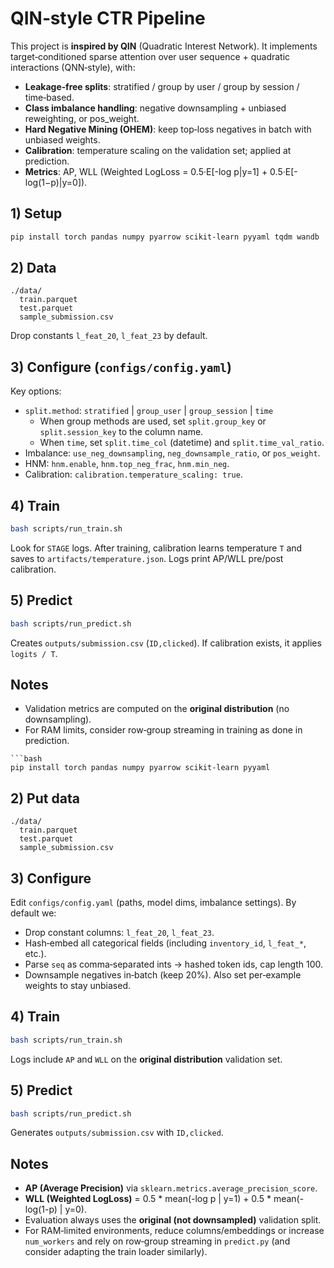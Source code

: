 # QIN‑style CTR Pipeline

This project is **inspired by QIN** (Quadratic Interest Network). It implements target‑conditioned sparse attention over user sequence + quadratic interactions (QNN‑style), with:

- **Leakage‑free splits**: stratified / group by user / group by session / time‑based.
- **Class imbalance handling**: negative downsampling + unbiased reweighting, or pos_weight.
- **Hard Negative Mining (OHEM)**: keep top‑loss negatives in batch with unbiased weights.
- **Calibration**: temperature scaling on the validation set; applied at prediction.
- **Metrics**: AP, WLL (Weighted LogLoss = 0.5·E[-log p|y=1] + 0.5·E[-log(1−p)|y=0]).

## 1) Setup
```bash
pip install torch pandas numpy pyarrow scikit-learn pyyaml tqdm wandb
```

## 2) Data
```
./data/
  train.parquet
  test.parquet
  sample_submission.csv
```
Drop constants `l_feat_20`, `l_feat_23` by default.

## 3) Configure (`configs/config.yaml`)
Key options:
- `split.method`: `stratified` | `group_user` | `group_session` | `time`
  - When group methods are used, set `split.group_key` or `split.session_key` to the column name.
  - When `time`, set `split.time_col` (datetime) and `split.time_val_ratio`.
- Imbalance: `use_neg_downsampling`, `neg_downsample_ratio`, or `pos_weight`.
- HNM: `hnm.enable`, `hnm.top_neg_frac`, `hnm.min_neg`.
- Calibration: `calibration.temperature_scaling: true`.

## 4) Train
```bash
bash scripts/run_train.sh
```
Look for `STAGE` logs. After training, calibration learns temperature `T` and saves to `artifacts/temperature.json`. Logs print AP/WLL pre/post calibration.

## 5) Predict
```bash
bash scripts/run_predict.sh
```
Creates `outputs/submission.csv` (`ID,clicked`). If calibration exists, it applies `logits / T`.

## Notes
- Validation metrics are computed on the **original distribution** (no downsampling).
- For RAM limits, consider row‑group streaming in training as done in prediction.
```
```bash
pip install torch pandas numpy pyarrow scikit-learn pyyaml
```

## 2) Put data
```
./data/
  train.parquet
  test.parquet
  sample_submission.csv
```

## 3) Configure
Edit `configs/config.yaml` (paths, model dims, imbalance settings). By default we:
- Drop constant columns: `l_feat_20`, `l_feat_23`.
- Hash‑embed all categorical fields (including `inventory_id`, `l_feat_*`, etc.).
- Parse `seq` as comma‑separated ints → hashed token ids, cap length 100.
- Downsample negatives in‑batch (keep 20%). Also set per‑example weights to stay unbiased.

## 4) Train
```bash
bash scripts/run_train.sh
```
Logs include `AP` and `WLL` on the **original distribution** validation set.

## 5) Predict
```bash
bash scripts/run_predict.sh
```
Generates `outputs/submission.csv` with `ID,clicked`.

## Notes
- **AP (Average Precision)** via `sklearn.metrics.average_precision_score`.
- **WLL (Weighted LogLoss)** = 0.5 * mean(-log p | y=1) + 0.5 * mean(-log(1-p) | y=0).
- Evaluation always uses the **original (not downsampled)** validation split.
- For RAM‑limited environments, reduce columns/embeddings or increase `num_workers` and rely on row‑group streaming in `predict.py` (and consider adapting the train loader similarly).